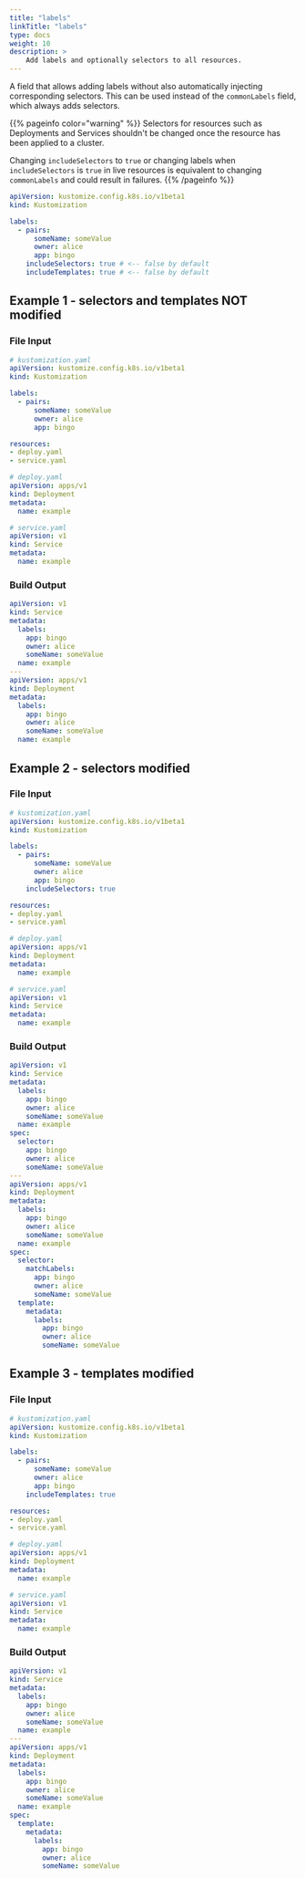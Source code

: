 ```yaml
---
title: "labels"
linkTitle: "labels"
type: docs
weight: 10
description: >
    Add labels and optionally selectors to all resources.
---
```


A field that allows adding labels without also automatically injecting corresponding selectors.
This can be used instead of the `commonLabels` field, which always adds selectors.

{{% pageinfo color="warning" %}}
Selectors for resources such as Deployments and Services shouldn't be changed once the
resource has been applied to a cluster.

Changing `includeSelectors` to `true` or changing labels when `includeSelectors` is `true` in live resources
is equivalent to changing `commonLabels` and could result in failures.
{{% /pageinfo %}}

```yaml
apiVersion: kustomize.config.k8s.io/v1beta1
kind: Kustomization

labels:
  - pairs:
      someName: someValue
      owner: alice
      app: bingo
    includeSelectors: true # <-- false by default
    includeTemplates: true # <-- false by default
```

## Example 1 - selectors and templates NOT modified

### File Input

```yaml
# kustomization.yaml
apiVersion: kustomize.config.k8s.io/v1beta1
kind: Kustomization

labels:
  - pairs:
      someName: someValue
      owner: alice
      app: bingo

resources:
- deploy.yaml
- service.yaml
```

```yaml
# deploy.yaml
apiVersion: apps/v1
kind: Deployment
metadata:
  name: example
```

```yaml
# service.yaml
apiVersion: v1
kind: Service
metadata:
  name: example
```

### Build Output

```yaml
apiVersion: v1
kind: Service
metadata:
  labels:
    app: bingo
    owner: alice
    someName: someValue
  name: example
---
apiVersion: apps/v1
kind: Deployment
metadata:
  labels:
    app: bingo
    owner: alice
    someName: someValue
  name: example
```


## Example 2 - selectors modified

### File Input

```yaml
# kustomization.yaml
apiVersion: kustomize.config.k8s.io/v1beta1
kind: Kustomization

labels:
  - pairs:
      someName: someValue
      owner: alice
      app: bingo
    includeSelectors: true 

resources:
- deploy.yaml
- service.yaml
```

```yaml
# deploy.yaml
apiVersion: apps/v1
kind: Deployment
metadata:
  name: example
```

```yaml
# service.yaml
apiVersion: v1
kind: Service
metadata:
  name: example
```

### Build Output

```yaml
apiVersion: v1
kind: Service
metadata:
  labels:
    app: bingo
    owner: alice
    someName: someValue
  name: example
spec:
  selector:
    app: bingo
    owner: alice
    someName: someValue
---
apiVersion: apps/v1
kind: Deployment
metadata:
  labels:
    app: bingo
    owner: alice
    someName: someValue
  name: example
spec:
  selector:
    matchLabels:
      app: bingo
      owner: alice
      someName: someValue
  template:
    metadata:
      labels:
        app: bingo
        owner: alice
        someName: someValue
```

## Example 3 - templates modified

### File Input

```yaml
# kustomization.yaml
apiVersion: kustomize.config.k8s.io/v1beta1
kind: Kustomization

labels:
  - pairs:
      someName: someValue
      owner: alice
      app: bingo
    includeTemplates: true 

resources:
- deploy.yaml
- service.yaml
```

```yaml
# deploy.yaml
apiVersion: apps/v1
kind: Deployment
metadata:
  name: example
```

```yaml
# service.yaml
apiVersion: v1
kind: Service
metadata:
  name: example
```

### Build Output

```yaml
apiVersion: v1
kind: Service
metadata:
  labels:
    app: bingo
    owner: alice
    someName: someValue
  name: example
---
apiVersion: apps/v1
kind: Deployment
metadata:
  labels:
    app: bingo
    owner: alice
    someName: someValue
  name: example
spec:
  template:
    metadata:
      labels:
        app: bingo
        owner: alice
        someName: someValue
```
